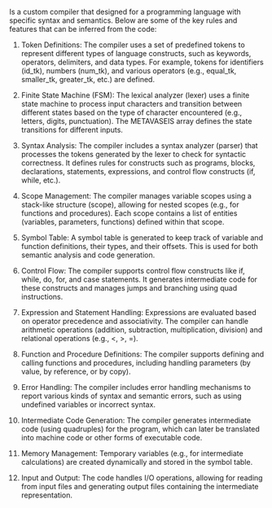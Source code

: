 Is a custom compiler that designed for a programming language with specific syntax and semantics. Below are some of the key rules and features that can be inferred from the code:

1. Token Definitions:
The compiler uses a set of predefined tokens to represent different types of language constructs, such as keywords, operators, delimiters, and data types. For example, tokens for identifiers (id_tk), numbers (num_tk), and various operators (e.g., equal_tk, smaller_tk, greater_tk, etc.) are defined.

2. Finite State Machine (FSM):
The lexical analyzer (lexer) uses a finite state machine to process input characters and transition between different states based on the type of character encountered (e.g., letters, digits, punctuation). The METAVASEIS array defines the state transitions for different inputs.

3. Syntax Analysis:
The compiler includes a syntax analyzer (parser) that processes the tokens generated by the lexer to check for syntactic correctness. It defines rules for constructs such as programs, blocks, declarations, statements, expressions, and control flow constructs (if, while, etc.).

4. Scope Management:
The compiler manages variable scopes using a stack-like structure (scope), allowing for nested scopes (e.g., for functions and procedures). Each scope contains a list of entities (variables, parameters, functions) defined within that scope.

5. Symbol Table:
A symbol table is generated to keep track of variable and function definitions, their types, and their offsets. This is used for both semantic analysis and code generation.

6. Control Flow:
The compiler supports control flow constructs like if, while, do, for, and case statements. It generates intermediate code for these constructs and manages jumps and branching using quad instructions.

7. Expression and Statement Handling:
Expressions are evaluated based on operator precedence and associativity. The compiler can handle arithmetic operations (addition, subtraction, multiplication, division) and relational operations (e.g., <, >, =).

8. Function and Procedure Definitions:
The compiler supports defining and calling functions and procedures, including handling parameters (by value, by reference, or by copy).

9. Error Handling:
The compiler includes error handling mechanisms to report various kinds of syntax and semantic errors, such as using undefined variables or incorrect syntax.

10. Intermediate Code Generation:
The compiler generates intermediate code (using quadruples) for the program, which can later be translated into machine code or other forms of executable code.

11. Memory Management:
Temporary variables (e.g., for intermediate calculations) are created dynamically and stored in the symbol table.

12. Input and Output:
The code handles I/O operations, allowing for reading from input files and generating output files containing the intermediate representation.
